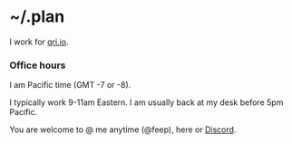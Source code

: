 # ~/.plan

I work for [qri.io](https://qri.io/).

### Office hours

I am Pacific time (GMT -7 or -8). 

I typically work 9-11am Eastern. I am usually back at my desk before 5pm Pacific.

You are welcome to @ me anytime (@feep), here or [Discord](https://discord.com/invite/thkJHKj).
